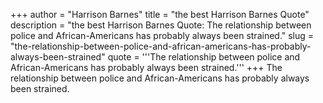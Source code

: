 +++
author = "Harrison Barnes"
title = "the best Harrison Barnes Quote"
description = "the best Harrison Barnes Quote: The relationship between police and African-Americans has probably always been strained."
slug = "the-relationship-between-police-and-african-americans-has-probably-always-been-strained"
quote = '''The relationship between police and African-Americans has probably always been strained.'''
+++
The relationship between police and African-Americans has probably always been strained.
